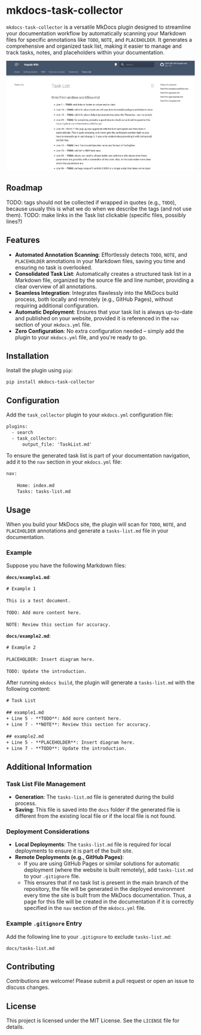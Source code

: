 # mkdocs-task-collector

`mkdocs-task-collector` is a versatile MkDocs plugin designed to streamline your documentation workflow by automatically scanning your Markdown files for specific annotations like `TODO`, `NOTE`, and `PLACEHOLDER`. It generates a comprehensive and organized task list, making it easier to manage and track tasks, notes, and placeholders within your documentation.

![Plugin example functionality](https://github.com/costantinoai/mkdocs-task-collector/blob/main/assets/example.png)

## Roadmap

TODO: tags should not be collected if wrapped in quotes (e.g., ``TODO``), because usualy this is what we do when we describe the tags (and not use them).
TODO: make links in the Task list clickable (specific files, possibly lines?)

## Features

- **Automated Annotation Scanning**: Effortlessly detects `TODO`, `NOTE`, and `PLACEHOLDER` annotations in your Markdown files, saving you time and ensuring no task is overlooked.
- **Consolidated Task List**: Automatically creates a structured task list in a Markdown file, organized by the source file and line number, providing a clear overview of all annotations.
- **Seamless Integration**: Integrates flawlessly into the MkDocs build process, both locally and remotely (e.g., GitHub Pages), without requiring additional configuration.
- **Automatic Deployment**: Ensures that your task list is always up-to-date and published on your website, provided it is referenced in the `nav` section of your `mkdocs.yml` file.
- **Zero Configuration**: No extra configuration needed – simply add the plugin to your `mkdocs.yml` file, and you're ready to go.

## Installation

Install the plugin using `pip`:

```
pip install mkdocs-task-collector
```

## Configuration

Add the `task_collector` plugin to your `mkdocs.yml` configuration file:

```
plugins:
  - search
  - task_collector:
      output_file: 'TaskList.md'
```

To ensure the generated task list is part of your documentation navigation, add it to the `nav` section in your `mkdocs.yml` file:

```
nav:

    Home: index.md
    Tasks: tasks-list.md
```

## Usage

When you build your MkDocs site, the plugin will scan for `TODO`, `NOTE`, and `PLACEHOLDER` annotations and generate a `tasks-list.md` file in your documentation.

### Example

Suppose you have the following Markdown files:

**`docs/example1.md`**:

```
# Example 1

This is a test document.

TODO: Add more content here.

NOTE: Review this section for accuracy.
```

**`docs/example2.md`**:

```
# Example 2

PLACEHOLDER: Insert diagram here.

TODO: Update the introduction.
```

After running `mkdocs build`, the plugin will generate a `tasks-list.md` with the following content:

```
# Task List

## example1.md
+ Line 5 - **TODO**: Add more content here.
+ Line 7 - **NOTE**: Review this section for accuracy.

## example2.md
+ Line 5 - **PLACEHOLDER**: Insert diagram here.
+ Line 7 - **TODO**: Update the introduction.
```

## Additional Information

### Task List File Management

- **Generation**: The `tasks-list.md` file is generated during the build process.
- **Saving**: This file is saved into the `docs` folder if the generated file is different from the existing local file or if the local file is not found.

### Deployment Considerations

- **Local Deployments**: The `tasks-list.md` file is required for local deployments to ensure it is part of the built site.
- **Remote Deployments (e.g., GitHub Pages)**:
  - If you are using GitHub Pages or similar solutions for automatic deployment (where the website is built remotely), add `tasks-list.md` to your `.gitignore` file.
  - This ensures that if no task list is present in the main branch of the repository, the file will be generated in the deployed environment every time the site is built from the MkDocs documentation. Thus, a page for this file will be created in the documentation if it is correctly specified in the `nav` section of the `mkdocs.yml` file.

### Example `.gitignore` Entry

Add the following line to your `.gitignore` to exclude `tasks-list.md`:

```
docs/tasks-list.md
```

## Contributing

Contributions are welcome! Please submit a pull request or open an issue to discuss changes.

## License

This project is licensed under the MIT License. See the `LICENSE` file for details.

